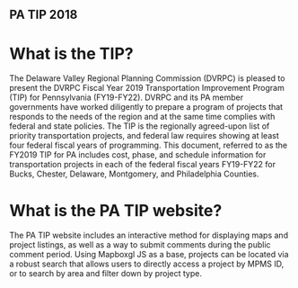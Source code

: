 ## PA TIP 2018

# What is the TIP?
The Delaware Valley Regional Planning Commission (DVRPC) is pleased to present the DVRPC Fiscal Year 2019 Transportation Improvement Program (TIP) for Pennsylvania (FY19-FY22). DVRPC and its PA member governments have worked diligently to prepare a program of projects that responds to the needs of the region and at the same time complies with federal and state policies. The TIP is the regionally agreed-upon list of priority transportation projects, and federal law requires showing at least four federal fiscal years of programming. This document, referred to as the FY2019 TIP for PA includes cost, phase, and schedule information for transportation projects in each of the federal fiscal years FY19-FY22 for Bucks, Chester, Delaware, Montgomery, and Philadelphia Counties.

# What is the PA TIP website?
The PA TIP website includes an interactive method for displaying maps and project listings, as well as a way to submit comments during the public comment period. Using Mapboxgl JS as a base, projects can be located via a robust search that allows users to directly access a project by MPMS ID, or to search by area and filter down by project type.